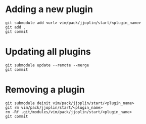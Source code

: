 # Adding a new plugin
```
git submodule add <url> vim/pack/jjoplin/start/<plugin_name>
git add .
git commit
```

# Updating all plugins
```
git submodule update --remote --merge
git commit
```

# Removing a plugin
```
git submodule deinit vim/pack/jjoplin/start/<plugin_name>
git rm vim/pack/jjoplin/start/<plugin_name>
rm -Rf .git/modules/vim/pack/jjoplin/start/<plugin_name>
git commit
```
